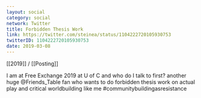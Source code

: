 ```yaml
---
layout: social
category: social
network: Twitter
title: Forbidden Thesis Work
link: https://twitter.com/steinea/status/1104222720105930753
twitterID: 1104222720105930753
date: 2019-03-08
---
```


[[2019]] / [[Posting]]

I am at Free Exchange 2019 at U of C and who do I talk to first? another huge @Friends_Table fan who wants to do forbidden thesis work on actual play and critical worldbuilding like me #communitybuildingasresistance
